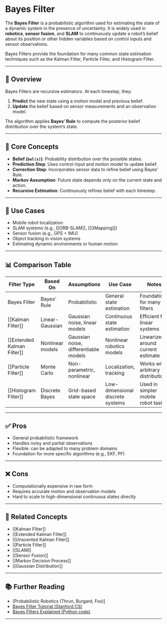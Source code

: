 # Bayes Filter

The **Bayes Filter** is a probabilistic algorithm used for estimating the state of a dynamic system in the presence of uncertainty. It is widely used in **robotics**, **sensor fusion**, and **SLAM** to continuously update a robot’s belief about its position or other hidden variables based on control inputs and sensor observations.

Bayes Filters provide the foundation for many common state estimation techniques such as the Kalman Filter, Particle Filter, and Histogram Filter.

---

## 🧠 Overview

Bayes Filters are recursive estimators. At each timestep, they:

1. **Predict** the new state using a motion model and previous belief.  
2. **Update** the belief based on sensor measurements and an observation model.

The algorithm applies **Bayes’ Rule** to compute the posterior belief distribution over the system’s state.

---

## 🔩 Core Concepts

- **Belief (`bel(x)`)**: Probability distribution over the possible states.  
- **Prediction Step**: Uses control input and motion model to update belief.  
- **Correction Step**: Incorporates sensor data to refine belief using Bayes’ Rule.  
- **Markov Assumption**: Future state depends only on the current state and action.  
- **Recursive Estimation**: Continuously refines belief with each timestep.

---

## 🧪 Use Cases

- Mobile robot localization  
- SLAM systems (e.g., [[ORB-SLAM]], [[GMapping]])  
- Sensor fusion (e.g., GPS + IMU)  
- Object tracking in vision systems  
- Estimating dynamic environments or human motion

---

## 📊 Comparison Table

| Filter Type         | Based On      | Assumptions                   | Use Case                         | Notes                                 |
|---------------------|---------------|-------------------------------|----------------------------------|----------------------------------------|
| Bayes Filter         | Bayes’ Rule   | Probabilistic                 | General state estimation         | Foundation for many filters            |
| [[Kalman Filter]]    | Linear-Gaussian | Gaussian noise, linear models | Continuous state estimation      | Efficient for linear systems           |
| [[Extended Kalman Filter]] | Nonlinear models | Gaussian noise, differentiable models | Nonlinear robotics models        | Linearizes around current estimate     |
| [[Particle Filter]]  | Monte Carlo   | Non-parametric, nonlinear     | Localization, tracking           | Works with arbitrary distributions     |
| [[Histogram Filter]] | Discrete Bayes | Grid-based state space        | Low-dimensional discrete systems | Used in simpler mobile robot tasks     |

---

## ✅ Pros

- General probabilistic framework  
- Handles noisy and partial observations  
- Flexible: can be adapted to many problem domains  
- Foundation for more specific algorithms (e.g., EKF, PF)

---

## ❌ Cons

- Computationally expensive in raw form  
- Requires accurate motion and observation models  
- Hard to scale to high-dimensional continuous states directly

---

## 🔗 Related Concepts

- [[Kalman Filter]]  
- [[Extended Kalman Filter]]  
- [[Unscented Kalman Filter]]  
- [[Particle Filter]]  
- [[SLAM]]  
- [[Sensor Fusion]]  
- [[Markov Decision Process]]  
- [[Gaussian Distribution]]

---

## 📚 Further Reading

- [Probabilistic Robotics (Thrun, Burgard, Fox)]  
- [Bayes Filter Tutorial (Stanford CS)](https://web.stanford.edu/class/cs223b/lectures/Stanford_CS223B_Lecture05.pdf)  
- [Bayes Filters Explained (Python code)](https://github.com/rlabbe/Kalman-and-Bayesian-Filters-in-Python)

---
